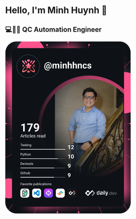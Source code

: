 <h1>Hello, I'm Minh Huynh 🙋‍</h1>
<h2>💻👨‍💻 QC Automation Engineer</h2>

<a href="https://www.linkedin.com/in/minhhncs/">
<img src="https://github.com/minhhngr/minhhngr/blob/main/devcard.svg" width="400" alt="Minh Huỳnh's Dev Card"/>
</a>

<!--
**minhhngr/minhhngr** is a ✨ _special_ ✨ repository because its `README.md` (this file) appears on your GitHub profile.

Here are some ideas to get you started:

- 🔭 I’m currently working on ...
- 🌱 I’m currently learning ...
- 👯 I’m looking to collaborate on ...
- 🤔 I’m looking for help with ...
- 💬 Ask me about ...
- 📫 How to reach me: ...
- 😄 Pronouns: ...
- ⚡ Fun fact: ...
-->



